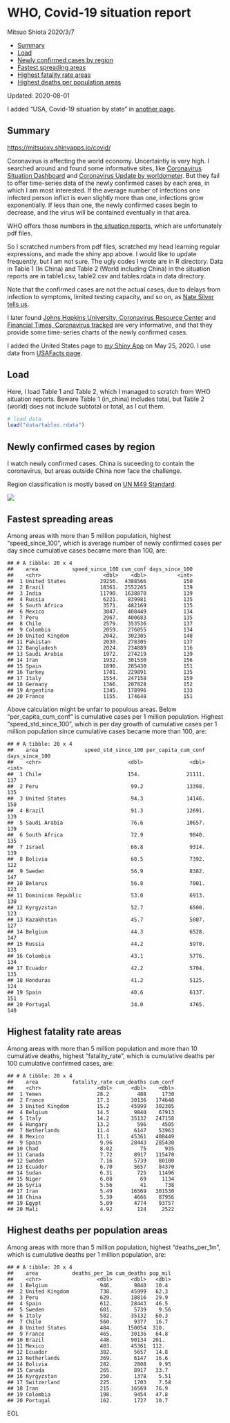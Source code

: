 WHO, Covid-19 situation report
================
Mitsuo Shiota
2020/3/7

  - [Summary](#summary)
  - [Load](#load)
  - [Newly confirmed cases by region](#newly-confirmed-cases-by-region)
  - [Fastest spreading areas](#fastest-spreading-areas)
  - [Highest fatality rate areas](#highest-fatality-rate-areas)
  - [Highest deaths per population
    areas](#highest-deaths-per-population-areas)

Updated: 2020-08-01

I added “USA, Covid-19 situation by state” in [another page](USA.md).

## Summary

<https://mitsuoxv.shinyapps.io/covid/>

Coronavirus is affecting the world economy. Uncertaintiy is very high. I
searched around and found some informative sites, like [Coronavirus
Situation
Dashboard](https://who.maps.arcgis.com/apps/opsdashboard/index.html#/c88e37cfc43b4ed3baf977d77e4a0667)
and [Coronavirus Update by
worldometer](https://www.worldometers.info/coronavirus/). But they fail
to offer time-series data of the newly confirmed cases by each area, in
which I am most interested. If the average number of infections one
infected person inflict is even slightly more than one, infections grow
exponentially. If less than one, the newly confirmed cases begin to
decrease, and the virus will be contained eventually in that area.

WHO offers those numbers in [the situation
reports](https://www.who.int/emergencies/diseases/novel-coronavirus-2019/situation-reports/),
which are unfortunately pdf files.

So I scratched numbers from pdf files, scratched my head learning
regular expressions, and made the shiny app above. I would like to
update frequently, but I am not sure. The ugly codes I wrote are in R
directory. Data in Table 1 (In China) and Table 2 (World including
China) in the situation reports are in table1.csv, table2.csv and
tables.rdata in data directory.

Note that the confirmed cases are not the actual cases, due to delays
from infection to symptoms, limited testing capacity, and so on, as
[Nate Silver tells
us](https://fivethirtyeight.com/features/coronavirus-case-counts-are-meaningless/).

I later found [Johns Hopkins University, Coronavirus Resource
Center](https://coronavirus.jhu.edu/) and [Financial Times, Coronavirus
tracked](https://www.ft.com/content/a26fbf7e-48f8-11ea-aeb3-955839e06441)
are very informative, and that they provide some time-series charts of
the newly confirmed cases.

I added the United States page to [my Shiny
App](https://mitsuoxv.shinyapps.io/covid/) on May 25, 2020. I use data
from [USAFacts
page](https://usafacts.org/visualizations/coronavirus-covid-19-spread-map/).

## Load

Here, I load Table 1 and Table 2, which I managed to scratch from WHO
situation reports. Beware Table 1 (in\_china) includes total, but Table
2 (world) does not include subtotal or total, as I cut them.

``` r
# load data
load("data/tables.rdata")
```

## Newly confirmed cases by region

I watch newly confirmed cases. China is suceeding to contain the
coronavirus, but areas outside China now face the challenge.

Region classification is mostly based on [UN M49
Standard](https://unstats.un.org/unsd/methodology/m49/).

![](README_files/figure-gfm/chart-1.png)<!-- -->

## Fastest spreading areas

Among areas with more than 5 million population, highest
“speed\_since\_100”, which is average number of newly confirmed cases
per day since cumulative cases became more than 100, are:

    ## # A tibble: 20 x 4
    ##    area           speed_since_100 cum_conf days_since_100
    ##    <chr>                    <dbl>    <dbl>          <int>
    ##  1 United States           29256.  4388566            150
    ##  2 Brazil                  18361.  2552265            139
    ##  3 India                   11790.  1638870            139
    ##  4 Russia                   6221.   839981            135
    ##  5 South Africa             3571.   482169            135
    ##  6 Mexico                   3047.   408449            134
    ##  7 Peru                     2967.   400683            135
    ##  8 Chile                    2579.   353536            137
    ##  9 Colombia                 2059.   276055            134
    ## 10 United Kingdom           2042.   302305            148
    ## 11 Pakistan                 2030.   278305            137
    ## 12 Bangladesh               2024.   234889            116
    ## 13 Saudi Arabia             1972.   274219            139
    ## 14 Iran                     1932.   301530            156
    ## 15 Spain                    1890.   285430            151
    ## 16 Turkey                   1701.   229891            135
    ## 17 Italy                    1554.   247158            159
    ## 18 Germany                  1366.   207828            152
    ## 19 Argentina                1345.   178996            133
    ## 20 France                   1155.   174648            151

Above calculation might be unfair to populous areas. Below
“per\_capita\_cum\_conf” is cumulative cases per 1 million population.
Highest “speed\_std\_since\_100”, which is per day growth of cumulative
cases per 1 million population since cumulative cases became more than
100, are:

    ## # A tibble: 20 x 4
    ##    area               speed_std_since_100 per_capita_cum_conf days_since_100
    ##    <chr>                            <dbl>               <dbl>          <int>
    ##  1 Chile                            154.               21111.            137
    ##  2 Peru                              99.2              13398.            135
    ##  3 United States                     94.3              14146.            150
    ##  4 Brazil                            91.3              12691.            139
    ##  5 Saudi Arabia                      76.6              10657.            139
    ##  6 South Africa                      72.9               9840.            135
    ##  7 Israel                            66.8               9314.            139
    ##  8 Bolivia                           60.5               7392.            122
    ##  9 Sweden                            56.9               8382.            147
    ## 10 Belarus                           56.8               7001.            123
    ## 11 Dominican Republic                53.0               6913.            130
    ## 12 Kyrgyzstan                        52.7               6500.            123
    ## 13 Kazakhstan                        45.7               5807.            127
    ## 14 Belgium                           44.3               6528.            147
    ## 15 Russia                            44.2               5970.            135
    ## 16 Colombia                          43.1               5776.            134
    ## 17 Ecuador                           42.2               5704.            135
    ## 18 Honduras                          41.2               5125.            124
    ## 19 Spain                             40.6               6137.            151
    ## 20 Portugal                          34.0               4765.            140

## Highest fatality rate areas

Among areas with more than 5 million population and more than 10
cumulative deaths, highest “fatality\_rate”, which is cumulative deaths
per 100 cumulative confirmed cases, are:

    ## # A tibble: 20 x 4
    ##    area           fatality_rate cum_deaths cum_conf
    ##    <chr>                  <dbl>      <dbl>    <dbl>
    ##  1 Yemen                  28.2         488     1730
    ##  2 France                 17.3       30136   174648
    ##  3 United Kingdom         15.2       45999   302305
    ##  4 Belgium                14.5        9840    67913
    ##  5 Italy                  14.2       35132   247158
    ##  6 Hungary                13.2         596     4505
    ##  7 Netherlands            11.4        6147    53963
    ##  8 Mexico                 11.1       45361   408449
    ##  9 Spain                   9.96      28443   285430
    ## 10 Chad                    8.02         75      935
    ## 11 Canada                  7.72       8917   115470
    ## 12 Sweden                  7.16       5739    80100
    ## 13 Ecuador                 6.70       5657    84370
    ## 14 Sudan                   6.31        725    11496
    ## 15 Niger                   6.08         69     1134
    ## 16 Syria                   5.56         41      738
    ## 17 Iran                    5.49      16569   301530
    ## 18 China                   5.30       4666    87956
    ## 19 Egypt                   5.09       4774    93757
    ## 20 Mali                    4.92        124     2522

## Highest deaths per population areas

Among areas with more than 5 million population, highest
“deaths\_per\_1m”, which is cumulative deaths per 1 million
population, are:

    ## # A tibble: 20 x 4
    ##    area           deaths_per_1m cum_deaths pop_mil
    ##    <chr>                  <dbl>      <dbl>   <dbl>
    ##  1 Belgium                 946.       9840   10.4 
    ##  2 United Kingdom          738.      45999   62.3 
    ##  3 Peru                    629.      18816   29.9 
    ##  4 Spain                   612.      28443   46.5 
    ##  5 Sweden                  601.       5739    9.56
    ##  6 Italy                   582.      35132   60.3 
    ##  7 Chile                   560.       9377   16.7 
    ##  8 United States           484.     150054  310.  
    ##  9 France                  465.      30136   64.8 
    ## 10 Brazil                  448.      90134  201.  
    ## 11 Mexico                  403.      45361  112.  
    ## 12 Ecuador                 382.       5657   14.8 
    ## 13 Netherlands             369.       6147   16.6 
    ## 14 Bolivia                 282.       2808    9.95
    ## 15 Canada                  265.       8917   33.7 
    ## 16 Kyrgyzstan              250.       1378    5.51
    ## 17 Switzerland             225.       1703    7.58
    ## 18 Iran                    215.      16569   76.9 
    ## 19 Colombia                198.       9454   47.8 
    ## 20 Portugal                162.       1727   10.7

EOL
